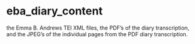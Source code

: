 eba_diary_content
=================

the Emma B. Andrews TEI XML files, the PDF’s of the diary transcription, and the JPEG’s of the individual pages from the PDF diary transcription.
